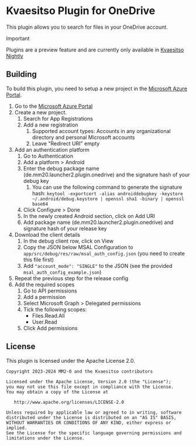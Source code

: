 # Kvaesitso Plugin for OneDrive

This plugin allows you to search for files in your OneDrive account.

> [!IMPORTANT]  
> Plugins are a preview feature and are currently only available
> in [Kvaesitso Nightly](https://fdroid.mm20.de/app/de.mm20.launcher2.nightly)

## Building

To build this plugin, you need to setup a new project in
the [Microsoft Azure Portal](https://portal.azure.com/).

1. Go to the [Microsoft Azure Portal](https://portal.azure.com)
1. Create a new project.
    1. Search for App Registrations
    1. Add a new registration
        1. Supported account types: Accounts in any organizational directory and personal Microsoft
           accounts
        1. Leave "Redirect URI" empty
1. Add an authentication platform
    1. Go to Authentication
    1. Add a platform > Android
    1. Enter the debug package name (de.mm20.launcher2.plugin.onedrive) and the signature hash of
       your debug
       key
        1. You can use the following command to generate the signature hash:
           `keytool -exportcert -alias androiddebugkey -keystore ~/.android/debug.keystore | openssl sha1 -binary | openssl base64`
    1. Click Configure > Done
    1. In the newly created Android section, click on Add URI
    1. Add package name (de.mm20.launcher2.plugin.onedrive) and signature hash of your release key
1. Download the client details
    1. In the debug client row, click on View
    1. Copy the JSON below MSAL Configuration
       to `app/src/debug/res/raw/msal_auth_config.json` (you need to create this file
       first)
    1. Add `"account_mode": "SINGLE"` to the JSON (see the provided `msal_auth_config_example.json`)
1. Repeat the previous step for the release config
1. Add the required scopes
    1. Go to API permissions
    1. Add a permission
    1. Select Microsoft Graph > Delegated permissions
    1. Tick the following scopes:
        - Files.Read.All
        - User.Read
    1. Click Add permissions

## License

This plugin is licensed under the Apache License 2.0.

```
Copyright 2023-2024 MM2-0 and the Kvaesitso contributors

Licensed under the Apache License, Version 2.0 (the "License");
you may not use this file except in compliance with the License.
You may obtain a copy of the License at

   http://www.apache.org/licenses/LICENSE-2.0

Unless required by applicable law or agreed to in writing, software
distributed under the License is distributed on an "AS IS" BASIS,
WITHOUT WARRANTIES OR CONDITIONS OF ANY KIND, either express or implied.
See the License for the specific language governing permissions and
limitations under the License.
```
